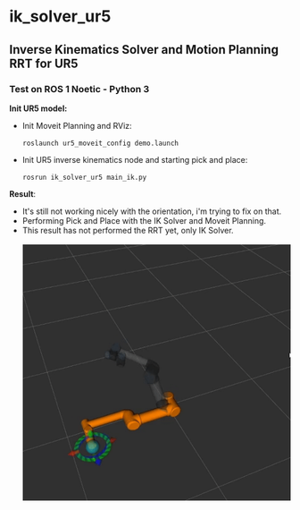 # ik_solver_ur5
## Inverse Kinematics Solver and Motion Planning RRT for UR5
### Test on ROS 1 Noetic - Python 3
**Init UR5 model:**
- Init Moveit Planning and RViz:
  ```
  roslaunch ur5_moveit_config demo.launch
  ```
- Init UR5 inverse kinematics node and starting pick and place:
  ```
  rosrun ik_solver_ur5 main_ik.py
  ```
**Result**: 
- It's still not working nicely with the orientation, i'm trying to fix on that.
- Performing Pick and Place with the IK Solver and Moveit Planning.
- This result has not performed the RRT yet, only IK Solver.\
\
![](https://github.com/trungtran22/ik_solver_ur5/blob/main/pics/IMG_6565.GIF) 
